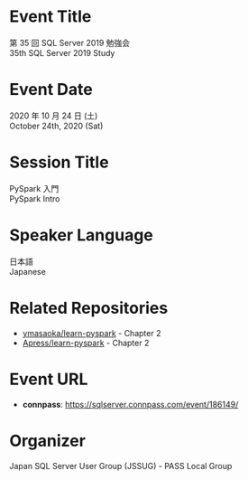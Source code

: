 # Event Title

第 35 回 SQL Server 2019 勉強会  
35th SQL Server 2019 Study  

# Event Date

2020 年 10 月 24 日 (土)  
October 24th, 2020 (Sat)  

# Session Title

PySpark 入門  
PySpark Intro  

# Speaker Language

日本語  
Japanese  

# Related Repositories

- [ymasaoka/learn-pyspark](https://github.com/ymasaoka/learn-pyspark) - Chapter 2
- [Apress/learn-pyspark](https://github.com/Apress/learn-pyspark) - Chapter 2

# Event URL

- **connpass**: https://sqlserver.connpass.com/event/186149/
 
# Organizer

Japan SQL Server User Group (JSSUG) - PASS Local Group